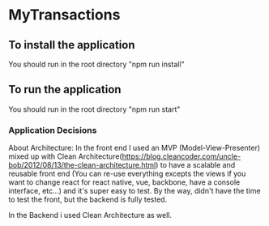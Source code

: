 # MyTransactions

## To install the application

You should run in the root directory "npm run install"

## To run the application

You should run in the root directory "npm run start"

### Application Decisions

About Architecture: In the front end I used an MVP (Model-View-Presenter) mixed up with Clean Architecture(<https://blog.cleancoder.com/uncle-bob/2012/08/13/the-clean-architecture.html>) to have a scalable and reusable front end (You can re-use everything excepts the views if you want to change react for react native, vue, backbone, have a console interface, etc...) and it's super easy to test.
By the way, didn't have the time to test the front, but the backend is fully tested.

In the Backend i used Clean Architecture as well.
